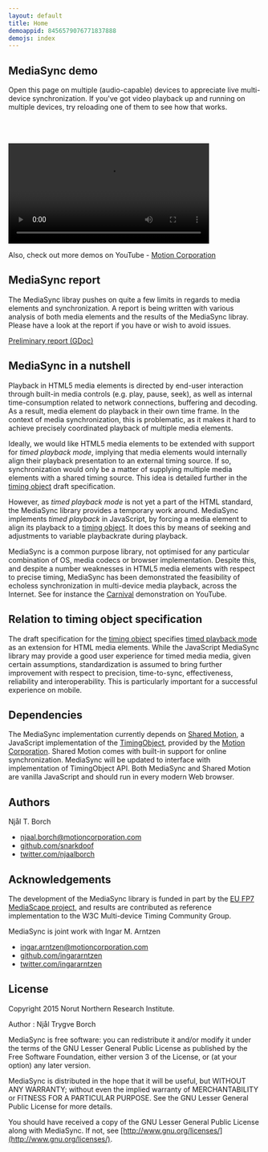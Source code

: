 ```yaml
---
layout: default
title: Home
demoappid: 8456579076771837888
demojs: index
---
```


## MediaSync demo

Open this page on multiple (audio-capable) devices to appreciate live multi-device synchronization. If you've got video playback up and running on multiple devices, try reloading one of them to see how that works.

<div id="demo" style="height:50px"></div>
<video id="player" style="height:200px">
	<source src="http://mcorp.no/res/bigbuckbunny.webm" type="video/webm" />
	<source src="http://mcorp.no/res/bigbuckbunny.m4v" type="video/mp4" />
</video>

Also, check out more demos on YouTube - [Motion Corporation](https://www.youtube.com/channel/UCJ6nDda6IWhEAJ0TUTQ0P1w)

## MediaSync report

The MediaSync libray pushes on quite a few limits in regards to media elements and synchronization.  A report is being written with various analysis of both media elements and the results of the MediaSync libray.  Please have a look at the report if you have or wish to avoid issues.

[Preliminary report (GDoc)](https://docs.google.com/document/d/1d2P3o3RZmilBx1MzMFFDDj5JnF8Yoi-t9EkJKzV90Ak/edit?usp=sharing)


## MediaSync in a nutshell

Playback in HTML5 media elements is directed by end-user interaction through built-in media controls (e.g. play, pause, seek), as well as internal time-consumption related to network connections, buffering and decoding. As a result, media element do playback in their own time frame. In the context of media synchronization, this is problematic, as it makes it hard to achieve precisely coordinated playback of multiple media elements.

Ideally, we would like HTML5 media elements to be extended with support for *timed playback mode*, implying that media elements would internally align their playback presentation to an external timing source. If so, synchronization would only be a matter of supplying multiple media elements with a shared timing source. This idea is detailed further in the [timing object](http://webtiming.github.io/timingobject/#media-elements-and-the-timing-object) draft specification.

However, as *timed playback mode* is not yet a part of the HTML standard, the MediaSync library provides a temporary work around. MediaSync implements *timed playback* in JavaScript, by forcing a media element to align its playback to a [timing object](http://webtiming.github.io/timingobject/). It does this by means of seeking and adjustments to variable playbackrate during playback. 

MediaSync is a common purpose library, not optimised for any particular combination of OS, media codecs or browser implementation. Despite this, and despite a number weaknesses in HTML5 media elements with respect to precise timing, MediaSync has been demonstrated the feasibility of echoless synchronization in multi-device media playback, across the Internet. See for instance the [Carnival](https://www.youtube.com/watch?v=lfoUstnusIE) demonstration on YouTube. 


## Relation to timing object specification

The draft specification for the [timing object](http://webtiming.github.io/timingobject) specifies [timed playback mode](http://webtiming.github.io/timingobject/#media-elements-and-the-timing-object) as an extension for HTML media elements. While the JavaScript MediaSync library may provide a good user experience for timed media media, given certain assumptions, standardization is assumed to bring further improvement with respect to precision, time-to-sync, effectiveness, reliability and interoperability. This is particularly important for a successful experience on mobile. 


## Dependencies

The MediaSync implementation currently depends on [Shared Motion](http://motioncorporation.com), a JavaScript implementation of the [TimingObject](http://webtiming.github.io/timingobject), provided by the [Motion Corporation](http://motioncorporation.com). Shared Motion comes with built-in support for online synchronization. MediaSync will be updated to interface with implementation of TimingObject API. Both MediaSync and Shared Motion are vanilla JavaScript and should run in every modern Web browser.

## Authors

Njål T. Borch

- [njaal.borch@motioncorporation.com](mailto://njaal.borch@motioncorporation.com)
- [github.com/snarkdoof](https://github.com/snarkdoof)
- [twitter.com/njaalborch](https://twitter.com/njaalborch)

## Acknowledgements

The development of the MediaSync library is funded in part by the [EU FP7 MediaScape project](http://mediascapeproject.eu), and results are contributed as reference implementation to the W3C Multi-device Timing Community Group.

MediaSync is joint work with Ingar M. Arntzen 

- [ingar.arntzen@motioncorporation.com](mailto://ingar.arntzen@motioncorporation.com)
- [github.com/ingararntzen](https://github.com/ingararntzen)
- [twitter.com/ingararntzen](https://twitter.com/ingararntzen)

## License

Copyright 2015 Norut Northern Research Institute.

Author : Njål Trygve Borch

MediaSync is free software: you can redistribute it and/or modify it under the terms of the GNU Lesser General Public License as published by the Free Software Foundation, either version 3 of the License, or (at your option) any later version.

MediaSync is distributed in the hope that it will be useful, but WITHOUT ANY WARRANTY; without even the implied warranty of MERCHANTABILITY or FITNESS FOR A PARTICULAR PURPOSE.  See the GNU Lesser General Public License for more details.

You should have received a copy of the GNU Lesser General Public License along with MediaSync.  If not, see [http://www.gnu.org/licenses/](http://www.gnu.org/licenses/).


